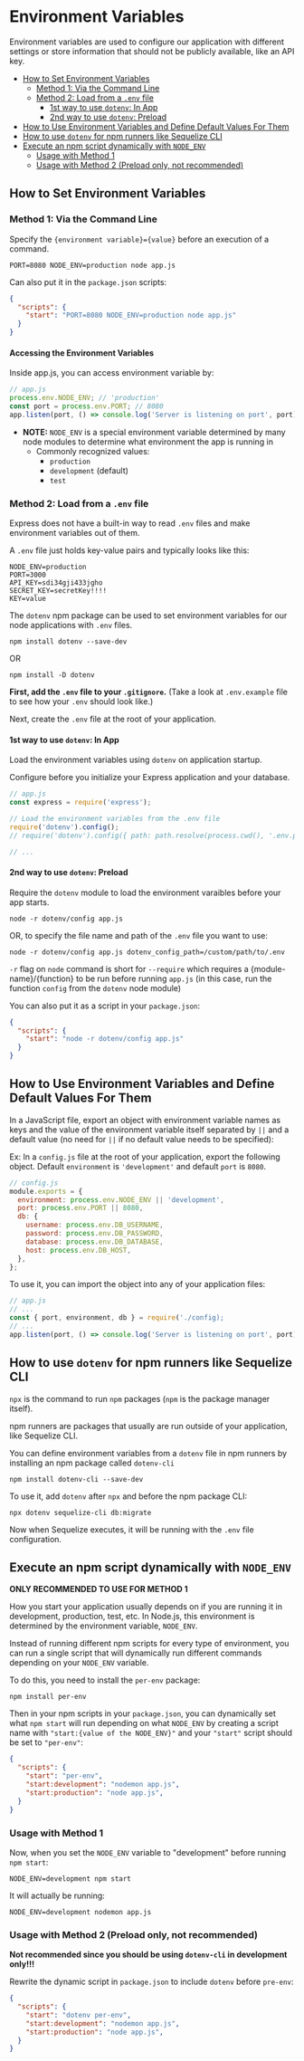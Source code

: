 # Environment Variables

Environment variables are used to configure our application with different
settings or store information that should not be publicly available, like an 
API key.

- [How to Set Environment Variables](#how-to-set-environment-variables)
    - [Method 1: Via the Command Line](#method-1:-via-the-command-line)
    - [Method 2: Load from a `.env` file](#method-2:-load-from-a-.env-file)
        - [1st way to use `dotenv`: In App](#1st-way-to-use-dotenv:-in-app)
        - [2nd way to use `dotenv`: Preload](#2nd-way-to-use-dotenv:-preload)
- [How to Use Environment Variables and Define Default Values For Them](#how-to-use-environment-variables-and-define-default-values-for-them)
- [How to use `dotenv` for npm runners like Sequelize CLI](#how-to-use-dotenv-for-npm-runners-like-sequelize-cli)
- [Execute an npm script dynamically with `NODE_ENV`](#execute-an-npm-script-dynamically-with-node-env)
    - [Usage with Method 1](#usage-with-method-1)
    - [Usage with Method 2 (Preload only, not recommended)](#usage-with-method-2-preload-only-not-recommended)

## How to Set Environment Variables

### Method 1: Via the Command Line

Specify the `{environment variable}={value}` before an execution of a command.

```
PORT=8080 NODE_ENV=production node app.js
```

Can also put it in the `package.json` scripts:

```json
{
  "scripts": {
    "start": "PORT=8080 NODE_ENV=production node app.js"
  }
}
```

#### Accessing the Environment Variables

Inside app.js, you can access environment variable by:

```javascript
// app.js
process.env.NODE_ENV; // 'production'
const port = process.env.PORT; // 8080
app.listen(port, () => console.log('Server is listening on port', port));
```

- **NOTE:** `NODE_ENV` is a special environment variable determined by many node
  modules to determine what environment the app is running in
    - Commonly recognized values:
        - `production`
        - `development` (default)
        - `test`

### Method 2: Load from a `.env` file

Express does not have a built-in way to read `.env` files and make environment
variables out of them. 

A `.env` file just holds key-value pairs and typically looks like this:

```env
NODE_ENV=production
PORT=3000
API_KEY=sdi34gji433jgho
SECRET_KEY=secretKey!!!!
KEY=value
```

The `dotenv` npm package can be used to set environment variables for our node
applications with `.env` files.

```
npm install dotenv --save-dev
```

OR

```
npm install -D dotenv
```

**First, add the `.env` file to your `.gitignore`.** (Take a look at 
`.env.example` file to see how your `.env` should look like.) 

Next, create the `.env` file at the root of your application.

#### 1st way to use `dotenv`: In App

Load the environment variables using `dotenv` on application startup.

Configure before you initialize your Express application and your database.

```javascript
// app.js
const express = require('express');

// Load the environment variables from the .env file
require('dotenv').config();
// require('dotenv').config({ path: path.resolve(process.cwd(), '.env.prod') }); // optional setting of `path` 

// ...
```

#### 2nd way to use `dotenv`: Preload

Require the `dotenv` module to load the environment varaibles before your app
starts.

```
node -r dotenv/config app.js
```

OR, to specify the file name and path of the `.env` file you want to use:

```
node -r dotenv/config app.js dotenv_config_path=/custom/path/to/.env
```

`-r` flag on `node` command is short for `--require` which requires a
{module-name}/{function} to be run before running `app.js` (in this case, 
run the function `config` from the `dotenv` node module)

You can also put it as a script in your `package.json`:

```json
{
  "scripts": {
    "start": "node -r dotenv/config app.js"
  }
}
```

## How to Use Environment Variables and Define Default Values For Them

In a JavaScript file, export an object with environment variable names as keys
and the value of the environment variable itself separated by `||` and a default
value (no need for `||` if no default value needs to be specified):

Ex: In a `config.js` file at the root of your application, export the following
object. Default `environment` is `'development'` and default `port` is `8080`.

```javascript
// config.js
module.exports = {
  environment: process.env.NODE_ENV || 'development',
  port: process.env.PORT || 8080,
  db: {
    username: process.env.DB_USERNAME,
    password: process.env.DB_PASSWORD,
    database: process.env.DB_DATABASE,
    host: process.env.DB_HOST,
  },
};
```

To use it, you can import the object into any of your application files:

```js
// app.js
// ...
const { port, environment, db } = require('./config);
// ...
app.listen(port, () => console.log('Server is listening on port', port));
```

## How to use `dotenv` for npm runners like Sequelize CLI

`npx` is the command to run `npm` packages (`npm` is the package manager itself).

npm runners are packages that usually are run outside of your application, like
Sequelize CLI.

You can define environment variables from a `dotenv` file in npm runners by
installing an npm package called `dotenv-cli` 

```
npm install dotenv-cli --save-dev
```

To use it, add `dotenv` after `npx` and before the npm package CLI:

```
npx dotenv sequelize-cli db:migrate
```

Now when Sequelize executes, it will be running with the `.env` file configuration.

## Execute an npm script dynamically with `NODE_ENV`

**ONLY RECOMMENDED TO USE FOR METHOD 1**

How you start your application usually depends on if you are running it in 
development, production, test, etc. In Node.js, this environment is determined
by the environment variable, `NODE_ENV`.

Instead of running different npm scripts for every type of environment, you can
run a single script that will dynamically run different commands depending on 
your `NODE_ENV` variable.

To do this, you need to install the `per-env` package:

```
npm install per-env
```

Then in your npm scripts in your `package.json`, you can dynamically set what
`npm start` will run depending on what `NODE_ENV` by creating a script name with
`"start:{value of the NODE_ENV}"` and your `"start"` script should be set to
`"per-env"`:

```json
{
  "scripts": {
    "start": "per-env",
    "start:development": "nodemon app.js",
    "start:production": "node app.js",
  }
}
```

### Usage with Method 1

Now, when you set the `NODE_ENV` variable to "development" before running 
`npm start`:

```
NODE_ENV=development npm start
```

It will actually be running:

```
NODE_ENV=development nodemon app.js
```

### Usage with Method 2 (Preload only, not recommended)

**Not recommended since you should be using `dotenv-cli` in development only!!!**

Rewrite the dynamic script in `package.json` to include `dotenv` before `pre-env`:

```json
{
  "scripts": {
    "start": "dotenv per-env",
    "start:development": "nodemon app.js",
    "start:production": "node app.js",
  }
}
```